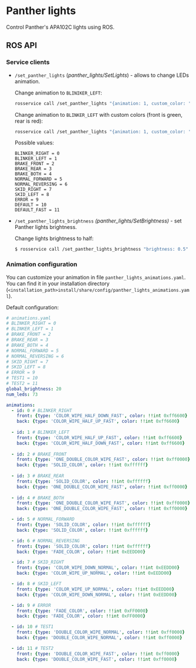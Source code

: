 # Panther lights
Control Panther's APA102C lights using ROS.

## ROS API

### Service clients
- `/set_panther_lights` (*panther_lights/SetLights*) - allows to change LEDs animation.

    Change animation to `BLINIKER_LEFT`:

    ```bash
    rosservice call /set_panther_lights "{animation: 1, custom_color: ''}"
    ```

    Change animation to `BLINKER_LEFT` with custom colors (front is green, rear is red):

    ```bash
    rosservice call /set_panther_lights "{animation: 1, custom_color: '0x00FF00 0xFF0000'}"
    ```

    Possible values:
    ```
    BLINKER_RIGHT = 0
    BLINKER_LEFT = 1
    BRAKE_FRONT = 2
    BRAKE_REAR = 3
    BRAKE_BOTH = 4
    NORMAL_FORWARD = 5
    NORMAL_REVERSING = 6
    SKID_RIGHT = 7
    SKID_LEFT = 8
    ERROR = 9
    DEFAULT = 10
    DEFAULT_FAST = 11
    ```
- `/set_panther_lights_brightness` *(panther_lights/SetBrightness)* - set Panther lights brightness.

    Change lights brightness to half:

    ```bash
    $ rosservice call /set_panther_lights_brightness "brightness: 0.5"
    ```

### Animation configuration

You can customize your animation in file `panther_lights_animations.yaml`. You can find it in your installation directory (`<installation_path>install/share/config/panther_lights_animations.yaml`). 

Default configuration:
```yaml
# animations.yaml
# BLINKER_RIGHT = 0
# BLINKER_LEFT = 1
# BRAKE_FRONT = 2
# BRAKE_REAR = 3
# BRAKE_BOTH = 4
# NORMAL_FORWARD = 5
# NORMAL_REVERSING = 6
# SKID_RIGHT = 7
# SKID_LEFT = 8
# ERROR = 9
# TEST1 = 10
# TEST2 = 11
global_brightness: 20
num_leds: 73

animations:
  - id: 0 # BLINKER_RIGHT
    front: {type: 'COLOR_WIPE_HALF_DOWN_FAST', color: !!int 0xff6600}
    back: {type: 'COLOR_WIPE_HALF_UP_FAST', color: !!int 0xff6600}
  
  - id: 1 # BLINKER_LEFT
    front: {type: 'COLOR_WIPE_HALF_UP_FAST', color: !!int 0xff6600}
    back: {type: 'COLOR_WIPE_HALF_DOWN_FAST', color: !!int 0xff6600}
  
  - id: 2 # BRAKE_FRONT
    front: {type: 'ONE_DOUBLE_COLOR_WIPE_FAST', color: !!int 0xff0000}
    back: {type: 'SOLID_COLOR', color: !!int 0xffffff}
  
  - id: 3 # BRAKE_REAR
    front: {type: 'SOLID_COLOR', color: !!int 0xffffff}
    back: {type: 'ONE_DOUBLE_COLOR_WIPE_FAST', color: !!int 0xff0000}
  
  - id: 4 # BRAKE_BOTH
    front: {type: 'ONE_DOUBLE_COLOR_WIPE_FAST', color: !!int 0xff0000}
    back: {type: 'ONE_DOUBLE_COLOR_WIPE_FAST', color: !!int 0xff0000}

  - id: 5 # NORMAL_FORWARD
    front: {type: 'SOLID_COLOR', color: !!int 0xffffff}
    back: {type: 'SOLID_COLOR', color: !!int 0xffffff}

  - id: 6 # NORMAL_REVERSING
    front: {type: 'SOLID_COLOR', color: !!int 0xffffff}
    back: {type: 'FADE_COLOR', color: !!int 0xEEDD00}

  - id: 7 # SKID_RIGHT
    front: {type: 'COLOR_WIPE_DOWN_NORMAL', color: !!int 0xEEDD00}
    back: {type: 'COLOR_WIPE_UP_NORMAL', color: !!int 0xEEDD00}

  - id: 8 # SKID_LEFT
    front: {type: 'COLOR_WIPE_UP_NORMAL', color: !!int 0xEEDD00}
    back: {type: 'COLOR_WIPE_DOWN_NORMAL', color: !!int 0xEEDD00}

  - id: 9 # ERROR
    front: {type: 'FADE_COLOR', color: !!int 0xFF0000}
    back: {type: 'FADE_COLOR', color: !!int 0xFF0000}

  - id: 10 # TEST1
    front: {type: 'DOUBLE_COLOR_WIPE_NORMAL', color: !!int 0xff0000}
    back: {type: 'DOUBLE_COLOR_WIPE_NORMAL', color: !!int 0xff0000}

  - id: 11 # TEST2
    front: {type: 'DOUBLE_COLOR_WIPE_FAST', color: !!int 0xff0000}
    back: {type: 'DOUBLE_COLOR_WIPE_FAST', color: !!int 0xff0000}
```
